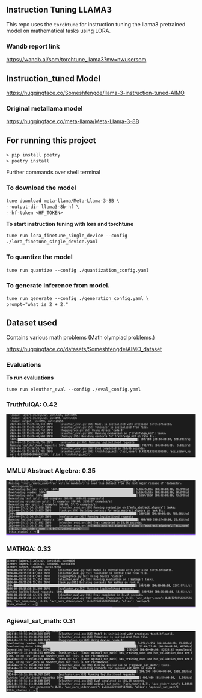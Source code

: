 ## Instruction Tuning LLAMA3 
This repo uses the `torchtune` for instruction tuning the llama3 pretrained model on mathematical tasks using LORA. 

### Wandb report link
https://wandb.ai/som/torchtune_llama3?nw=nwusersom

## Instruction_tuned Model 
https://huggingface.co/Someshfengde/llama-3-instruction-tuned-AIMO

### Original metallama model 
https://huggingface.co/meta-llama/Meta-Llama-3-8B


## For running this project 
```
> pip install poetry 
> poetry install 
```
Further commands over shell terminal


### To download the model 
```
tune download meta-llama/Meta-Llama-3-8B \
--output-dir llama3-8b-hf \
--hf-token <HF_TOKEN> 
```

**To start instruction tuning with lora and torchtune**
```
tune run lora_finetune_single_device --config ./lora_finetune_single_device.yaml
```


### To quantize the model
```
tune run quantize --config ./quantization_config.yaml

```

### To generate inference from model.
```
tune run generate --config ./generation_config.yaml \
prompt="what is 2 + 2."
```

## Dataset used 
Contains various math problems (Math olympiad problems.)

https://huggingface.co/datasets/Someshfengde/AIMO_dataset

### Evaluations 

**To run evaluations** 
```
tune run eleuther_eval --config ./eval_config.yaml
```
### TruthfulQA: 0.42
![alt text](images/image.png)

### MMLU Abstract Algebra: 0.35
![alt text](images/image-1.png)

### MATHQA: 0.33
![alt text](images/image-2.png)

### Agieval_sat_math: 0.31 
![alt text](images/image-3.png)